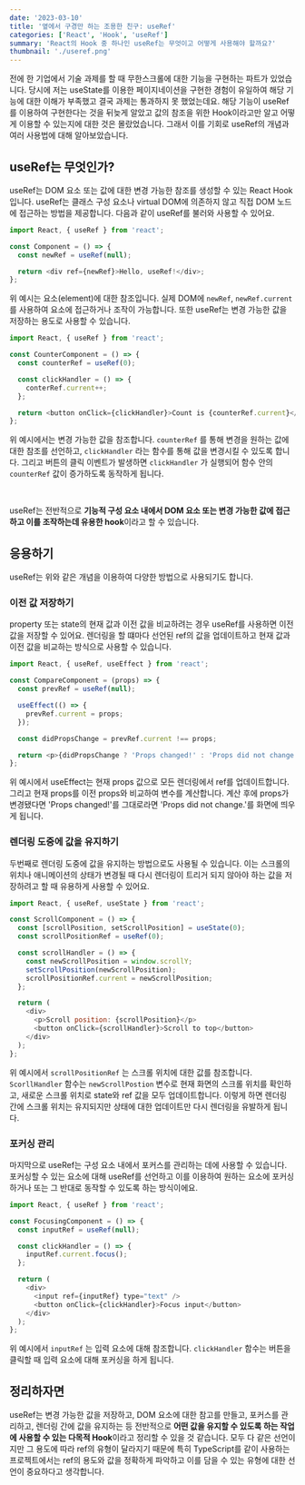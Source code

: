 ```yaml
---
date: '2023-03-10'
title: '옆에서 구경만 하는 조용한 친구: useRef'
categories: ['React', 'Hook', 'useRef']
summary: 'React의 Hook 중 하나인 useRef는 무엇이고 어떻게 사용해야 할까요?'
thumbnail: './useref.png'
---
```


전에 한 기업에서 기술 과제를 할 때 무한스크롤에 대한 기능을 구현하는 파트가 있었습니다. 당시에 저는 useState를 이용한 페이지네이션을 구현한 경험이 유일하여 해당 기능에 대한 이해가 부족했고 결국 과제는 통과하지 못 했었는데요. 해당 기능이 useRef를 이용하여 구현한다는 것을 뒤늦게 알았고 값의 참조을 위한 Hook이라고만 알고 어떻게 이용할 수 있는지에 대한 것은 몰랐었습니다. 그래서 이를 기회로 useRef의 개념과 여러 사용법에 대해 알아보았습니다.

## useRef는 무엇인가?

useRef는 DOM 요소 또는 값에 대한 변경 가능한 참조를 생성할 수 있는 React Hook입니다. useRef는 클래스 구성 요소나 virtual DOM에 의존하지 않고 직접 DOM 노드에 접근하는 방법을 제공합니다. 다음과 같이 useRef를 불러와 사용할 수 있어요.

```javascript
import React, { useRef } from 'react';

const Component = () => {
  const newRef = useRef(null);

  return <div ref={newRef}>Hello, useRef!</div>;
};
```

위 예시는 요소(element)에 대한 참조입니다. 실제 DOM에 `newRef`, `newRef.current` 를 사용하여 요소에 접근하거나 조작이 가능합니다. 또한 useRef는 변경 가능한 값을 저장하는 용도로 사용할 수 있습니다.

```javascript
import React, { useRef } from 'react';

const CounterComponent = () => {
  const counterRef = useRef(0);

  const clickHandler = () => {
    conterRef.current++;
  };

  return <button onClick={clickHandler}>Count is {counterRef.current}</button>;
};
```

위 예시에서는 변경 가능한 값을 참조합니다. `counterRef` 를 통해 변경을 원하는 값에 대한 참조를 선언하고, `clickHandler` 라는 함수를 통해 값을 변경시킬 수 있도록 합니다. 그리고 버튼의 클릭 이벤트가 발생하면 `clickHandler` 가 실행되어 함수 안의 `counterRef` 값이 증가하도록 동작하게 됩니다.
<br>

<br>

useRef는 전반적으로 **기능적 구성 요소 내에서 DOM 요소 또는 변경 가능한 값에 접근하고 이를 조작하는데 유용한 hook**이라고 할 수 있습니다.

## 응용하기

useRef는 위와 같은 개념을 이용하여 다양한 방법으로 사용되기도 합니다.

### 이전 값 저장하기

property 또는 state의 현재 값과 이전 값을 비교하려는 경우 useRef를 사용하면 이전 값을 저장할 수 있어요. 렌더링을 할 떄마다 선언된 ref의 값을 업데이트하고 현재 값과 이전 값을 비교하는 방식으로 사용할 수 있습니다.

```javascript
import React, { useRef, useEffect } from 'react';

const CompareComponent = (props) => {
  const prevRef = useRef(null);

  useEffect(() => {
    prevRef.current = props;
  });

  const didPropsChange = prevRef.current !== props;

  return <p>{didPropsChange ? 'Props changed!' : 'Props did not change.'}</p>;
};
```

위 예시에서 useEffect는 현재 props 값으로 모든 렌더링에서 ref를 업데이트합니다. 그리고 현재 props를 이전 props와 비교하여 변수를 계산합니다. 계산 후에 props가 변경됐다면 'Props changed!'를 그대로라면 'Props did not change.'를 화면에 띄우게 됩니다.

### 렌더링 도중에 값을 유지하기

두번째로 렌더링 도중에 값을 유지하는 방법으로도 사용될 수 있습니다. 이는 스크롤의 위치나 애니메이션의 상태가 변경될 때 다시 렌더링이 트리거 되지 않아야 하는 값을 저장하려고 할 때 유용하게 사용할 수 있어요.

```javascript
import React, { useRef, useState } from 'react';

const ScrollComponent = () => {
  const [scrollPosition, setScrollPosition] = useState(0);
  const scrollPositionRef = useRef(0);

  const scrollHandler = () => {
    const newScrollPosition = window.scrollY;
    setScrollPosition(newScrollPosition);
    scrollPositionRef.current = newScrollPosition;
  };

  return (
    <div>
      <p>Scroll position: {scrollPosition}</p>
      <button onClick={scrollHandler}>Scroll to top</button>
    </div>
  );
};
```

위 예시에서 `scrollPositionRef` 는 스크롤 위치에 대한 값를 참조합니다. `ScorllHandler` 함수는 `newScrollPostion` 변수로 현재 화면의 스크롤 위치를 확인하고, 새로운 스크롤 위치로 state와 ref 값을 모두 업데이트합니다. 이렇게 하면 렌더링 간에 스크롤 위치는 유지되지만 상태에 대한 업데이트만 다시 렌더링을 유발하게 됩니다.

### 포커싱 관리

마지막으로 useRef는 구성 요소 내에서 포커스를 관리하는 데에 사용할 수 있습니다. 포커싱할 수 있는 요소에 대해 useRef를 선언하고 이를 이용하여 원하는 요소에 포커싱하거나 또는 그 반대로 동작할 수 있도록 하는 방식이에요.

```javascript
import React, { useRef } from 'react';

const FocusingComponent = () => {
  const inputRef = useRef(null);

  const clickHandler = () => {
    inputRef.current.focus();
  };

  return (
    <div>
      <input ref={inputRef} type="text" />
      <button onClick={clickHandler}>Focus input</button>
    </div>
  );
};
```

위 예시에서 `inputRef` 는 입력 요소에 대해 참조합니다. `clickHandler` 함수는 버튼을 클릭할 때 입력 요소에 대해 포커싱을 하게 됩니다.

## 정리하자면

useRef는 변경 가능한 값을 저장하고, DOM 요소에 대한 참고를 만들고, 포커스를 관리하고, 렌더링 간에 값을 유지하는 등 전반적으로 **어떤 값을 유지할 수 있도록 하는 작업에 사용할 수 있는 다목적 Hook**이라고 정리할 수 있을 것 같습니다. 모두 다 같은 선언이지만 그 용도에 따라 ref의 유형이 달라지기 때문에 특히 TypeScript를 같이 사용하는 프로젝트에서는 ref의 용도와 값을 정확하게 파악하고 이를 담을 수 있는 유형에 대한 선언이 중요하다고 생각합니다.
